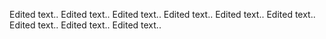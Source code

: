 Edited text.. 
Edited text.. 
Edited text.. 
Edited text.. 
Edited text.. 
Edited text.. 
Edited text.. 
Edited text.. 
Edited text.. 

